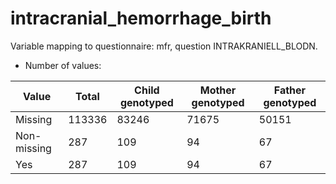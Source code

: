# intracranial_hemorrhage_birth
Variable mapping to questionnaire: mfr, question INTRAKRANIELL_BLODN.
- Number of values:

| Value | Total | Child genotyped | Mother genotyped | Father genotyped |
| ----- | ----- | --------------- | ---------------- | ---------------- |
| Missing | 113336 | 83246 | 71675 | 50151 |
| Non-missing | 287 | 109 | 94 | 67 |
| Yes | 287 | 109 | 94 |67 |



